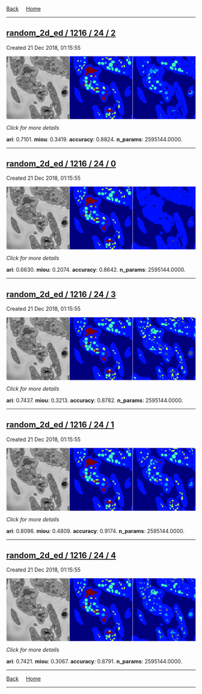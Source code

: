
[Back](..)&nbsp;&nbsp;&nbsp;&nbsp;&nbsp;[Home](https://leapmanlab.github.io/snapshots)

---

<div class="summary"><a href="2"><h2>random_2d_ed / 1216 / 24 / 2</h2></a><p>Created 21 Dec 2018, 01:15:55
</p><a href="2"><img src="2/media/summary.png" align="center"></a><p>
<i>Click for more details</i>
</p></div>

**ari**: 0.7101. **miou**: 0.3419. **accuracy**: 0.8824. **n_params**: 2595144.0000. 

---

<div class="summary"><a href="0"><h2>random_2d_ed / 1216 / 24 / 0</h2></a><p>Created 21 Dec 2018, 01:15:55
</p><a href="0"><img src="0/media/summary.png" align="center"></a><p>
<i>Click for more details</i>
</p></div>

**ari**: 0.6630. **miou**: 0.2074. **accuracy**: 0.8642. **n_params**: 2595144.0000. 

---

<div class="summary"><a href="3"><h2>random_2d_ed / 1216 / 24 / 3</h2></a><p>Created 21 Dec 2018, 01:15:55
</p><a href="3"><img src="3/media/summary.png" align="center"></a><p>
<i>Click for more details</i>
</p></div>

**ari**: 0.7437. **miou**: 0.3213. **accuracy**: 0.8782. **n_params**: 2595144.0000. 

---

<div class="summary"><a href="1"><h2>random_2d_ed / 1216 / 24 / 1</h2></a><p>Created 21 Dec 2018, 01:15:55
</p><a href="1"><img src="1/media/summary.png" align="center"></a><p>
<i>Click for more details</i>
</p></div>

**ari**: 0.8096. **miou**: 0.4809. **accuracy**: 0.9174. **n_params**: 2595144.0000. 

---

<div class="summary"><a href="4"><h2>random_2d_ed / 1216 / 24 / 4</h2></a><p>Created 21 Dec 2018, 01:15:55
</p><a href="4"><img src="4/media/summary.png" align="center"></a><p>
<i>Click for more details</i>
</p></div>

**ari**: 0.7421. **miou**: 0.3067. **accuracy**: 0.8791. **n_params**: 2595144.0000. 

---

[Back](..)&nbsp;&nbsp;&nbsp;&nbsp;&nbsp;[Home](https://leapmanlab.github.io/snapshots)

---